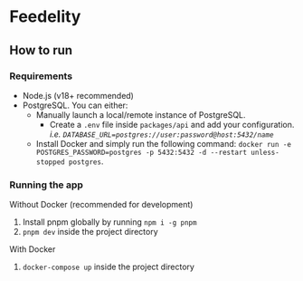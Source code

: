 # Feedelity

## How to run

### Requirements
- Node.js (v18+ recommended)
- PostgreSQL. You can either:
    - Manually launch a local/remote instance of PostgreSQL.
      - Create a `.env` file inside `packages/api` and add your configuration.<br>
      *i.e. `DATABASE_URL=postgres://user:password@host:5432/name`*
    - Install Docker and simply run the following command: `docker run -e POSTGRES_PASSWORD=postgres -p 5432:5432 -d --restart unless-stopped postgres`.

### Running the app

Without Docker (recommended for development)

1. Install pnpm globally by running  `npm i -g pnpm`
2. `pnpm dev` inside the project directory

With Docker

1. `docker-compose up` inside the project directory

